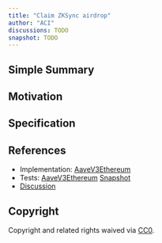 ```yaml
---
title: "Claim ZKSync airdrop"
author: "ACI"
discussions: TODO
snapshot: TODO
---
```


## Simple Summary

## Motivation

## Specification

## References

- Implementation: [AaveV3Ethereum](https://github.com/bgd-labs/aave-proposals-v3/blob/main/src/20241219_AaveV3Ethereum_ClaimZKSyncAirdrop/AaveV3Ethereum_ClaimZKSyncAirdrop_20241219.sol)
- Tests: [AaveV3Ethereum](https://github.com/bgd-labs/aave-proposals-v3/blob/main/src/20241219_AaveV3Ethereum_ClaimZKSyncAirdrop/AaveV3Ethereum_ClaimZKSyncAirdrop_20241219.t.sol)
  [Snapshot](TODO)
- [Discussion](TODO)

## Copyright

Copyright and related rights waived via [CC0](https://creativecommons.org/publicdomain/zero/1.0/).

